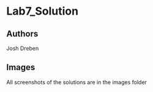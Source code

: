 # Lab7_Solution

## Authors

Josh Dreben

## Images

All screenshots of the solutions are in the images folder

